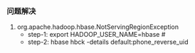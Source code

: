 ### 问题解决
1. org.apache.hadoop.hbase.NotServingRegionException
	* step-1: export HADOOP_USER_NAME=hbase # 
	* step-2: hbase hbck -details default:phone_reverse_uid